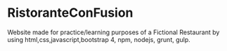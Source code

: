# RistoranteConFusion

Website made for practice/learning purposes of a Fictional Restaurant by using html,css,javascript,bootstrap 4, npm, nodejs, grunt, gulp.
